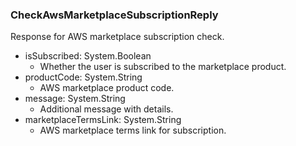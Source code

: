 ### CheckAwsMarketplaceSubscriptionReply
Response for AWS marketplace subscription check.

- isSubscribed: System.Boolean
  - Whether the user is subscribed to the marketplace product.
- productCode: System.String
  - AWS marketplace product code.
- message: System.String
  - Additional message with details.
- marketplaceTermsLink: System.String
  - AWS marketplace terms link for subscription.
